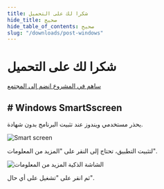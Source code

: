 ```yaml
---
title: شكرا لك على التحميل
hide_title: صحيح
hide_table_of_contents: صحيح
slug: "/downloads/post-windows"
---
```


<div className="text-center margin-top--xl">

# شكرا لك على التحميل

<div className="row margin-bottom--lg padding--sm flex-center">
<a className="button button--outline button--warning button--lg margin--sm" href="/contributing">
  ساهم في المشروع
</a>
<a className="button button--outline button--info button--lg margin--sm" href="https://linwood.dev/matrix">
  انضم إلى المجتمع
</a>

</div>

## # Windows SmartSscreen


يحذر مستخدمي ويندوز عند تثبيت البرنامج بدون شهادة.

![Smart screen](/img/smart-screen.png)

لتثبيت التطبيق، تحتاج إلى النقر على "المزيد من المعلومات".

![الشاشة الذكية المزيد من المعلومات](/img/smart-screen-more-info.png)

ثم انقر على "تشغيل على أي حال".

</div>
